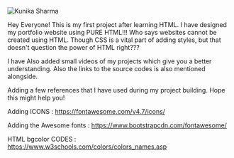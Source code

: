 ![Kunika Sharma](https://user-images.githubusercontent.com/63060253/126067171-24c8c32d-c9f6-4ad5-bf80-59296a7b7694.gif)


Hey Everyone! This is my first project after learning HTML.
I have designed my portfolio website using PURE HTML!!!
Who says websites cannot be created using HTML. Though CSS is a vital part of adding styles, but that doesn't question the power of HTML right???


                                 
I have Also added small videos of my projects which give you a better understanding. Also the links to the source codes is also mentioned alongside.                                 


Adding a few references that I have used during my project building.
Hope this might help you!

Adding ICONS : https://fontawesome.com/v4.7/icons/

Adding the Awesome fonts : https://www.bootstrapcdn.com/fontawesome/

HTML bgcolor CODES : https://www.w3schools.com/colors/colors_names.asp

